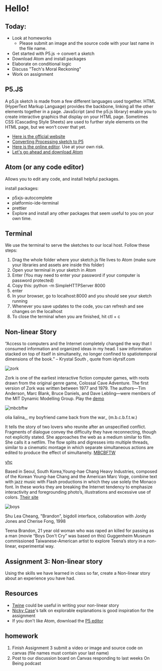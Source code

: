 # Hello!
## Today:
- Look at homeworks
  - Please submit an image and the source code with your last name in the file name.
- Get started with P5.js -> convert a sketch
- Download Atom and install packages
- Elaborate on conditional logic
- Discuss "Tech's Moral Reckoning"
- Work on assignment

## P5.JS

A p5.js sketch is made from a few different languages used together. HTML (HyperText Markup Language) provides the backbone, linking all the other elements together in a page. JavaScript (and the p5.js library) enable you to create interactive graphics that display on your HTML page. Sometimes CSS (Cascading Style Sheets) are used to further style elements on the HTML page, but we won’t cover that yet.
- [Here is the official website](https://p5js.org/)
- [Converting Processing sketch to P5](https://github.com/processing/p5.js/wiki/Processing-transition)
- [Here is the online editor](http://alpha.editor.p5js.org/). Use at your own risk.
- [Let's go ahead and download Atom](https://atom.io/)

## Atom (or any code editor)
Allows you to edit any code, and install helpful packages.

install packages:
- p5xjs-autocomplete
- platformio-ide-terminal
- prettier
- Explore and install any other packages that seem useful to you on your own time.

## Terminal
We use the terminal to serve the sketches to our local host. Follow these steps:
1. Drag the whole folder where your sketch.js file lives to Atom (make sure your libraries and assets are inside this folder)
2. Open your terminal in your sketch in Atom
3. Enter (You may need to enter your password if your computer is password protected)
4. Copy this: python -m SimpleHTTPServer 8000
5. enter
6. In your browser, go to localhost:8000 and you should see your sketch running
7. Whenever you save updates to the code, you can refresh and see changes on the localhost
8. To close the terminal when you are finished, hit ctl + c

## Non-linear Story

“Access to computers and the Internet completely changed the way that I consumed information and organized ideas in my head. I saw information stacked on top of itself in simultaneity, no longer confined to spatiotemporal dimensions of the book.”  – Krystal South , quote from idyrslf.com

![zork](http://amandaagricola.com/2017/IA2/wp-content/uploads/2017/04/Screen-Shot-2017-04-05-at-4.24.44-PM.png)

Zork is one of the earliest interactive fiction computer games, with roots drawn from the original genre game, Colossal Cave Adventure. The first version of Zork was written between 1977 and 1979. The authors—Tim Anderson, Marc Blank, Bruce Daniels, and Dave Lebling—were members of the MIT Dynamic Modelling Group.
Play the [demo](http://www.web-adventures.org/cgi-bin/webfrotz?s=ZorkDungeon&n=1709)

![mbcbftw](http://amandaagricola.com/2017/IA2/wp-content/uploads/2017/04/Screen-Shot-2017-04-05-at-7.16.30-PM.png)

olia lialina,_ my boyfriend came back from the war_ (m.b.c.b.f.t.w.)

It tells the story of two lovers who reunite after an unspecified conflict. Fragments of dialogue convey the difficulty they have reconnecting, though not explicitly stated. She approaches the web as a medium similar to film. She calls it a netfilm. The flow splits and digresses into multiple threads, similar to a cinematic montage in which separate simultaneous actions are edited to produce the effect of simultaneity.
[MBCBFTW](http://www.teleportacia.org/war/wara.htm)

[yhc](http://amandaagricola.com/2017/IA2/wp-content/uploads/2017/04/young-hae_chang_heavy_industries__warning_reading_this_may_or_may_not_change_your_life.jpeg)

Based in Seoul, South Korea,Young-hae Chang Heavy Industries, composed of the Korean Young-hae Chang and the American Marc Voge, combine text with jazz music with Flash productions in which they use solely the Monaco font. In these works they are breaking the Internet tendency to emphasize interactivity and foregrounding photo’s, illustrations and excessive use of colors.
[Their site](http://www.yhchang.com/)

![boys](http://amandaagricola.com/2017/IA2/wp-content/uploads/2017/04/Big-doll.jpg)

Shu Lea Cheang, "Brandon", bigdoll interface,
 collaboration with Jordy Jones and Cherise Fong, 1998

 Teena Brandon, 21 year old woman who was raped an killed for passing as a man  (movie “Boys Don't Cry” was based on this)
Guggenheim Museum commissioned Taiwanese-American artist to explore Teena’s story in a non-linear, experimental way.

 ## Assignment 3: Non-linear story
 Using the skills we have learned in class so far, create a Non-linear story about an experience you have had.

 ## Resources
 - [Twine](https://twinery.org/) could be useful in writing your non-linear story
 - [Nicky Case](https://www.youtube.com/watch?v=Zl9m0AQInBk)'s talk on explorable explanations is good inspiration for the assignment
 - If you don't like Atom, download the [P5 editor](https://github.com/processing/p5.js-editor/releases)

## homework
1. Finish Assignment 3 submit a video or image and source code on canvas (file names must contain your last name)
2. Post to our discussion board on Canvas responding to last weeks On Being podcast 
